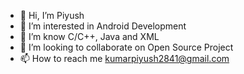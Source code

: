 - 👋 Hi, I’m Piyush
- 👀 I’m interested in Android Development
- 🌱 I’m know C/C++, Java and XML
- 💞️ I’m looking to collaborate on Open Source Project
- 📫 How to reach me kumarpiyush2841@gmail.com

<!---
PK284/PK284 is a ✨ special ✨ repository because its `README.md` (this file) appears on your GitHub profile.
You can click the Preview link to take a look at your changes.
--->
